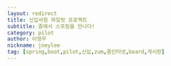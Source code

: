 ```yaml
---
layout: redirect
title: 신입사원 파일럿 프로젝트
subtitle: 줌에서 스프링을 만나다!
category: pilot
author: 이영우
nickname: joeylee
tag: [spring,boot,pilot,신입,zum,줌인터넷,board,게시판]
---
```


<script>
  location.href="https://zuminternet.github.io/ZUM-Pilot-youngwoo/";
</script>